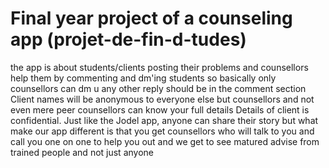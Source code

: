 # Final year project of a counseling app (projet-de-fin-d-tudes)
the app is about students/clients posting their problems and counsellors help them by commenting and dm'ing students
so basically only counsellors can dm u any other reply should be in the comment section
Client names will be anonymous to everyone else but counsellors and not even mere peer counsellors can know your full details
Details of client is confidential. Just like the Jodel app, anyone can share their story but what make our app different
is that you get counsellors who will talk to you and call you one on one to help you out and we get to see matured advise
from trained people and not just anyone
